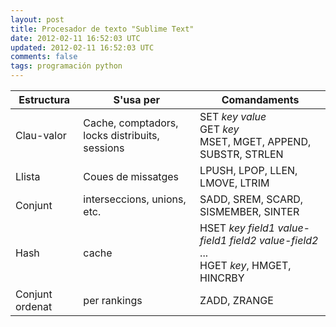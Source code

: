 ```yaml
---           
layout: post
title: Procesador de texto "Sublime Text"
date: 2012-02-11 16:52:03 UTC
updated: 2012-02-11 16:52:03 UTC
comments: false
tags: programación python
---
```


| Estructura | S'usa per | Comandaments |
| --- | --- | --- |
| Clau-valor | Cache, comptadors, locks distribuits, sessions | SET *key value*<br> GET *key*<br> MSET, MGET, APPEND, SUBSTR, STRLEN |
| Llista | Coues de missatges | LPUSH, LPOP, LLEN, LMOVE, LTRIM |
| Conjunt | interseccions, unions, etc. | SADD, SREM, SCARD, SISMEMBER, SINTER |
| Hash | cache | HSET *key* *field1* *value-field1* *field2* *value-field2* ...<br>HGET *key*, HMGET, HINCRBY |
| Conjunt ordenat | per rankings | ZADD, ZRANGE |
